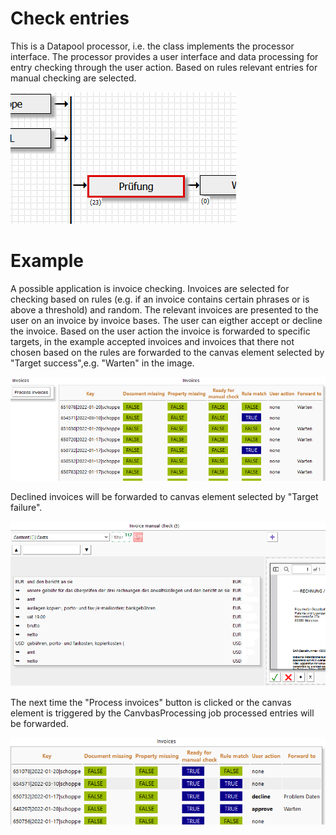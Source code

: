 # Check entries
This is a Datapool processor, i.e. the class implements the processor interface. The processor provides a user interface and data processing for entry checking through the user action. Based on rules relevant entries for manual checking are selected.

<img src="./assets/2024-05-31_schematic.png"/>

# Example
A possible application is invoice checking. Invoices are selected for checking based on rules (e.g. if an invoice contains certain phrases or is above a threshold) and random. The relevant invoices are presented to the user on an invoice by invoice bases. The user can eigther accept or decline the invoice. Based on the user action the invoice is forwarded to specific targets, in the example accepted invoices and invoices that there not chosen based on the rules are forwarded to the canvas element selected by "Target success",e.g. "Warten" in the image.

<img src="./assets/2024-05-31check.png"/>

Declined invoices will be forwarded to canvas element selected by "Target failure".

<img src="./assets/2024-05-31_user_action.png"/>

The next time the "Process invoices" button is clicked or the canvas element is triggered by the CanvbasProcessing job processed entries will be forwarded.

<img src="./assets/2024-05-31processed.png"/>